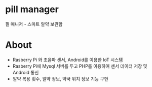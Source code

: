 # pill manager
필 매니저 - 스마트 알약 보관함

# About
- Rasberry Pi 와 초음파 센서, Android를 이용한 IoT 시스템
- Rasberry Pi에 Mysql 서버를 두고 PHP를 이용하여 센서 데이터 저장 및 Android 통신
- 알약 복용 횟수, 알약 정보, 약국 위치 정보 기능 구현
